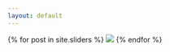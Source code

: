 ```yaml
---
layout: default
---
```


<div class="posts">
  {% for post in site.sliders %}
      <img src="{{ site.baseurl }}{{ post.url }}" />
  {% endfor %}
</div>

